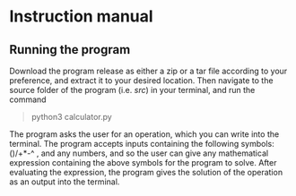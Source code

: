 # Instruction manual

## Running the program
Download the program release as either a zip or a tar file according to your preference, and
extract it to your desired location. Then navigate to the source folder of the program (i.e. _src_) in your terminal, and run the command
> python3 calculator.py

The program asks the user for an operation, which you can write into the terminal.
The program accepts inputs containing the following symbols: ()/+*-^ , and any numbers, and so the user
can give any mathematical expression containing the above symbols for the program to solve. After evaluating
the expression, the program gives the solution of the operation as an output into the terminal.


